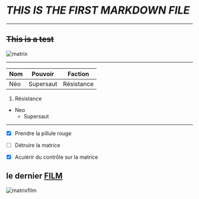 # _THIS IS THE FIRST MARKDOWN FILE_

---

## ~~This is a test~~

![matrix](https://www.telerama.fr/sites/tr_master/files/styles/simplecrop1000/public/73-matrixreloadedcode2jpg_0.jpg?itok=oJppbb7T)

***

| Nom | Pouvoir  | Faction  |
|---- |----------|----------|
| Néo |Supersaut |Résistance|

1. Résistance
* Neo
    * Supersaut

---

- [x] Prendre la pillule rouge
- [ ] Détruire la matrice
- [x] Acuiérir du contrôle sur la matrice


le dernier [FILM](https://www.allocine.fr/film/fichefilm_gen_cfilm=254560.html)
---

![matrixfilm](https://ironstorm.com.br/wp-content/uploads/2021/09/maxresdefault-3-1.jpg)